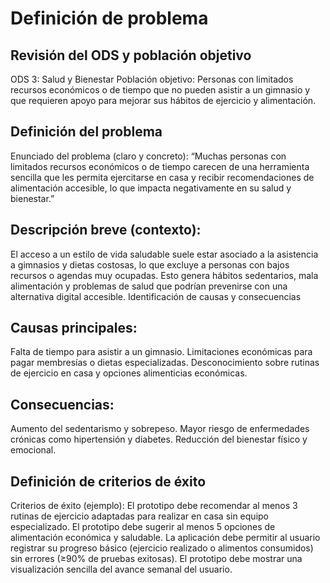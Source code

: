 # Definición de problema


## Revisión del ODS y población objetivo
ODS 3: Salud y Bienestar
Población objetivo: Personas con limitados recursos económicos o de tiempo que no pueden asistir a un gimnasio y que requieren apoyo para mejorar sus hábitos de ejercicio y alimentación.


## Definición del problema
Enunciado del problema (claro y concreto):
 “Muchas personas con limitados recursos económicos o de tiempo carecen de una herramienta sencilla que les permita ejercitarse en casa y recibir recomendaciones de alimentación accesible, lo que impacta negativamente en su salud y bienestar.”
 
## Descripción breve (contexto):
 El acceso a un estilo de vida saludable suele estar asociado a la asistencia a gimnasios y dietas costosas, lo que excluye a personas con bajos recursos o agendas muy ocupadas. Esto genera hábitos sedentarios, mala alimentación y problemas de salud que podrían prevenirse con una alternativa digital accesible.
Identificación de causas y consecuencias

## Causas principales:
Falta de tiempo para asistir a un gimnasio.
Limitaciones económicas para pagar membresías o dietas especializadas.
Desconocimiento sobre rutinas de ejercicio en casa y opciones alimenticias económicas.


## Consecuencias:
Aumento del sedentarismo y sobrepeso.
Mayor riesgo de enfermedades crónicas como hipertensión y diabetes.
Reducción del bienestar físico y emocional.


## Definición de criterios de éxito
Criterios de éxito (ejemplo):
El prototipo debe recomendar al menos 3 rutinas de ejercicio adaptadas para realizar en casa sin equipo especializado.
El prototipo debe sugerir al menos 5 opciones de alimentación económica y saludable.
La aplicación debe permitir al usuario registrar su progreso básico (ejercicio realizado o alimentos consumidos) sin errores (≥90% de pruebas exitosas).
El prototipo debe mostrar una visualización sencilla del avance semanal del usuario.

